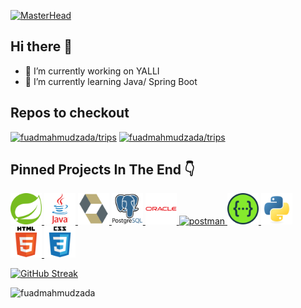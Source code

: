 [![MasterHead](https://user-images.githubusercontent.com/87605149/250366610-0eefb3d1-190e-4d87-88a9-98877b37a9f2.gif)](https://gunjanupadhyay.io)


## Hi there 👋


- 🔭 I’m currently working on YALLI
- 🌱 I’m currently learning Java/ Spring Boot




## Repos to checkout

<a href="https://github.com/fuadmahmudzada/yali"><img src= "https://github-readme-stats.vercel.app/api/pin/?username=fuadmahmudzada&repo=yalli" alt = "fuadmahmudzada/trips" /></a>
<a href="https://github.com/fuadmahmudzada/trips"><img src= "https://github-readme-stats.vercel.app/api/pin/?username=fuadmahmudzada&repo=trips" alt = "fuadmahmudzada/trips" /></a>
## Pinned Projects In The End 👇
<p align="left"> 
<a href="https://www.w3schools.com/java/" target="_blank" rel="noreferrer"> 
    <img src="https://raw.githubusercontent.com/devicons/devicon/master/icons/spring/spring-original.svg" alt="java" width="50" height="50"/> 
  </a>
  <a href="https://www.w3schools.com/java/" target="_blank" rel="noreferrer"> 
    <img src="https://raw.githubusercontent.com/devicons/devicon/master/icons/java/java-original-wordmark.svg" alt="java" width="50" height="50"/> 
  </a>
  <a href="https://hibernate.org/" target="_blank" rel="noreferrer"> 
    <img src="https://raw.githubusercontent.com/devicons/devicon/master/icons/hibernate/hibernate-original.svg" alt="hibernate" width="50" height="50"/> 
  </a>
  <a href="https://www.postgresql.org/" target="_blank" rel="noreferrer"> 
    <img src="https://raw.githubusercontent.com/devicons/devicon/master/icons/postgresql/postgresql-original-wordmark.svg" alt="postgresql" width="50" height="50"/> 
  </a>
  <a href="https://www.oracle.com/database/" target="_blank" rel="noreferrer"> 
    <img src="https://raw.githubusercontent.com/devicons/devicon/master/icons/oracle/oracle-original.svg" alt="oracle" width="50" height="50"/> 
  </a>
  <a href="https://www.postman.com/" target="_blank" rel="noreferrer"> 
    <img src="https://www.vectorlogo.zone/logos/getpostman/getpostman-icon.svg" alt="postman" width="50" height="50"/> 
  </a>
  <a href="https://swagger.io/" target="_blank" rel="noreferrer"> 
    <img src="https://raw.githubusercontent.com/devicons/devicon/master/icons/swagger/swagger-original.svg" alt="swagger" width="50" height="50"/> 
  </a>
      <a href="https://www.w3.org/html/" target="_blank" rel="noreferrer"> 
    <img src="https://raw.githubusercontent.com/devicons/devicon/master/icons/python/python-original.svg" alt="python" width="50" height="50"/> 
  </a>
    <a href="https://www.w3.org/html/" target="_blank" rel="noreferrer"> 
    <img src="https://raw.githubusercontent.com/devicons/devicon/master/icons/html5/html5-original-wordmark.svg" alt="html5" width="50" height="50"/> 
  </a>
   <a href="https://www.w3schools.com/css/" target="_blank" rel="noreferrer"> <img src="https://raw.githubusercontent.com/devicons/devicon/master/icons/css3/css3-original-wordmark.svg" alt="css3" width="50" height="50"/> </a>
</p>
<p align="left">
<a href="https://git.io/streak-stats"><img src="https://github-readme-streak-stats.herokuapp.com?user=fuadmahmudzada&mode=weekly" alt="GitHub Streak" /></a>
</p>
<p><img align="left" src="https://github-readme-stats.vercel.app/api/top-langs?username=fuadmahmudzada&show_icons=true&locale=en&layout=compact" alt="fuadmahmudzada" /></p>
